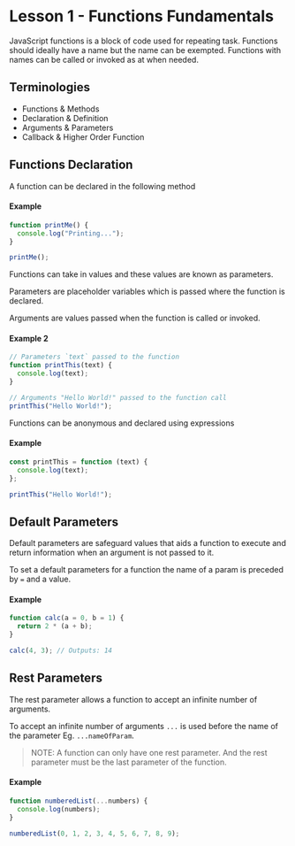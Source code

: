 # Lesson 1 - Functions Fundamentals

JavaScript functions is a block of code used for repeating task. Functions should ideally have a name but the name can be exempted. Functions with names can be called or invoked as at when needed.

## Terminologies

- Functions & Methods
- Declaration & Definition
- Arguments & Parameters
- Callback & Higher Order Function

## Functions Declaration

A function can be declared in the following method

#### Example

```js
function printMe() {
  console.log("Printing...");
}

printMe();
```

Functions can take in values and these values are known as parameters.

Parameters are placeholder variables which is passed where the function is declared.

Arguments are values passed when the function is called or invoked.

#### Example 2

```js
// Parameters `text` passed to the function
function printThis(text) {
  console.log(text);
}

// Arguments "Hello World!" passed to the function call
printThis("Hello World!");
```

Functions can be anonymous and declared using expressions

#### Example

```js
const printThis = function (text) {
  console.log(text);
};

printThis("Hello World!");
```

## Default Parameters

Default parameters are safeguard values that aids a function to execute and return information when an argument is not passed to it.

To set a default parameters for a function the name of a param is preceded by `=` and a value.

#### Example

```js
function calc(a = 0, b = 1) {
  return 2 * (a + b);
}

calc(4, 3); // Outputs: 14
```

## Rest Parameters

The rest parameter allows a function to accept an infinite number
of arguments.

To accept an infinite number of arguments `...` is used before the name of the parameter Eg. `...nameOfParam`.

> NOTE: A function can only have one rest parameter. And the rest parameter must be the last parameter of the function.

#### Example

```js
function numberedList(...numbers) {
  console.log(numbers);
}

numberedList(0, 1, 2, 3, 4, 5, 6, 7, 8, 9);
```
